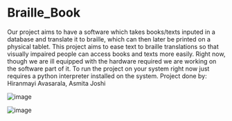 # Braille_Book
Our project aims to have a software which takes books/texts inputed in a database and translate it to braille, which can then later be printed on 
a physical tablet.
This project aims to ease text to braille translations so that visually impaired people can access books and texts more easily.
Right now, though we are ill equipped with the hardware required we are working on the software part of it.
To run the project on your system right now just requires a python interpreter installed on the system.
Project done by: Hiranmayi Avasarala, Asmita Joshi

![image](https://user-images.githubusercontent.com/117025497/235298269-cf412d02-52fc-47a3-8837-eae70b8c544b.png)

![image](https://user-images.githubusercontent.com/117025497/235298565-1f3cab8a-68fc-4780-b7ee-cfd4159bb922.png)

